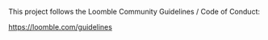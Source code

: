 This project follows the Loomble Community Guidelines / Code of Conduct:

https://loomble.com/guidelines
